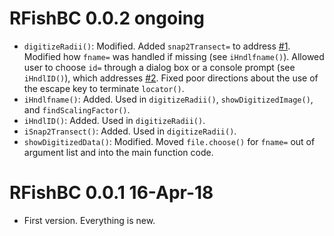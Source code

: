 # RFishBC 0.0.2 ongoing
* `digitizeRadii()`: Modified. Added `snap2Transect=` to address [#1](https://github.com/droglenc/RFishBC/issues/1). Modified how `fname=` was handled if missing (see `iHndlfname()`). Allowed user to choose `id=` through a dialog box or a console prompt (see `iHndlID()`), which addresses [#2](https://github.com/droglenc/RFishBC/issues/2). Fixed poor directions about the use of the escape key to terminate `locator()`.
* `iHndlfname()`: Added. Used in `digitizeRadii()`, `showDigitizedImage()`, and `findScalingFactor()`.
* `iHndlID()`: Added. Used in `digitizeRadii()`.
* `iSnap2Transect()`: Added. Used in `digitizeRadii()`.
* `showDigitizedData()`: Modified. Moved `file.choose()` for `fname=` out of argument list and into the main function code.

# RFishBC 0.0.1 16-Apr-18
* First version. Everything is new.
